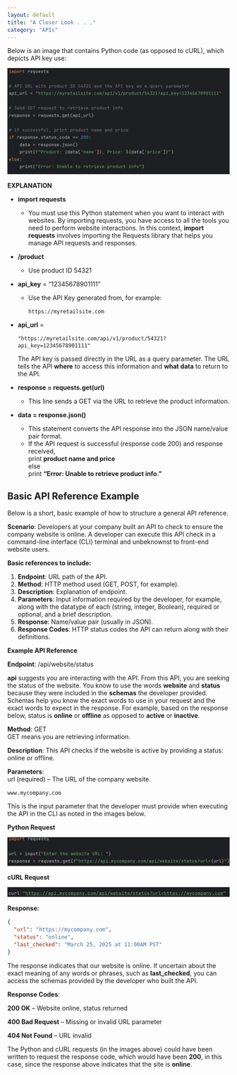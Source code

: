 ```yaml
---
layout: default
title: "A Closer Look . . ."
category: "APIs"
---
```

Below is an image that contains Python code (as opposed to cURL), which depicts API key use:

![API Key](/img/sample1.png)

**EXPLANATION**

* **import requests** <br/>
  * You must use this Python statement when you want to interact with websites. By importing requests, you have access to all the tools you need to perform website interactions. In this context, **import requests** involves importing the Requests library that helps you manage API requests and responses. <br/>

* **/product** <br/>
  * Use product ID 54321 <br/>
  
* **api_key** = “12345678901111”
  * Use the API Key generated from, for example:

    ```
    https://myretailsite.com
    ```
  
* **api_url** = 

  ```
  "https://myretailsite.com/api/v1/product/54321?api_key=12345678901111"
  ```

  The API key is passed directly in the URL as a query parameter. The URL tells the API **where** to access this information and **what data** to return to the API.

* **response = requests.get(url)** 
  * This line sends a GET via the URL to retrieve the product information. <br/>

* **data = response.json()** 
  * This statement converts the API response into the JSON name/value pair format. <br/>
  * If the API request is successful (response code 200) and response received, <br/>
  print **product name and price** <br/> 
  else <br/>
  print **“Error: Unable to retrieve product info.”**

## Basic API Reference Example
Below is a short, basic example of how to structure a general API reference.

**Scenario**: Developers at your company built an API to check to ensure the company website is online. A developer can execute this API check in a command-line interface (CLI) terminal and unbeknownst to front-end website users.

**Basic references to include:** 
1. **Endpoint**: URL path of the API.
1. **Method**: HTTP method used (GET, POST, for example).
1. **Description**: Explanation of endpoint.
1. **Parameters**: Input information required by the developer, for example, along with the datatype of each (string, integer, Boolean), required or optional, and a brief description.
1. **Response**: Name/value pair (usually in JSON).
1. **Response Codes**: HTTP status codes the API can return along with their definitions.

**Example API Reference**

**Endpoint**: /api/website/status

**api** suggests you are interacting with the API. From this API, you are seeking the status of the website. You know to use the words **website** and **status** because they were included in the **schemas** the developer provided. Schemas help you know the exact words to use in your request and the exact words to expect in the response. For example, based on the response below, status is **online** or **offline** as opposed to **active** or **inactive**.

**Method**: GET <br/>
GET means you are retrieving information.

**Description**: This API checks if the website is active by providing a status: online or offline.

**Parameters**: <br/>
url (required) – The URL of the company website.

```
www.mycompany.com
```

This is the input parameter that the developer must provide when executing the API in the CLI as noted in the images below.

**Python Request**

![Python Request](/img/sample2.png)

**cURL Request**

![cURL Request](/img/sample3.png)

**Response:** <br/>

```json
{
  "url": "https://mycompany.com",
  "status": "online",
  "last_checked": "March 25, 2025 at 11:00AM PST"
}
```

The response indicates that our website is online. If uncertain about the exact meaning of any words or phrases, such as **last_checked**, you can access the schemas provided by the developer who built the API.

**Response Codes**: 

**200 OK** – Website online, status returned

**400 Bad Request** – Missing or invalid URL parameter

**404 Not Found** – URL invalid

The Python and cURL requests (in the images above) could have been written to request the response code, which would have been **200**, in this case, since the response above indicates that the site is **online**.


